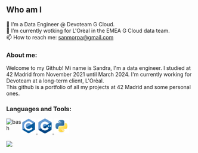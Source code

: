 <body>
  <h2>Who am I</h2>
  <div>
    <p>
      🌱 I’m a Data Engineer @ Devoteam G Cloud.<br/>
      🔭 I’m currently wotking for L'Orèal in the EMEA G Cloud data team.<br/>
      📫 How to reach me: <a href="mailto:sanmorpa@gmail.com">sanmorpa@gmail.com</a>
    </p>
    <p text_align="justify">
      <h3 align="left">About me:</h3>
      Welcome to my Github! Mi name is Sandra, I'm a data engineer. I studied at 42 Madrid from November 2021 until March 2024. I'm currently working for Devoteam at a long-term client, L'Orèal.<br/>
      This github is a portfolio of all my projects at 42 Madrid and some personal ones.</p>
      <h3 align="left">Languages and Tools:</h3>
<p> <a href="https://www.gnu.org/software/bash/" target="_blank" rel="noreferrer"> <img align="left"  src="https://www.vectorlogo.zone/logos/gnu_bash/gnu_bash-icon.svg" alt="bash" width="40" height="40"/> </a> <a href="https://www.cprogramming.com/" target="_blank" rel="noreferrer"> <img src="https://raw.githubusercontent.com/devicons/devicon/master/icons/c/c-original.svg" alt="c" width="40" height="40"/> </a> <a href="https://www.w3schools.com/cpp/" target="_blank" rel="noreferrer"> <img src="https://raw.githubusercontent.com/devicons/devicon/master/icons/cplusplus/cplusplus-original.svg" alt="cplusplus" width="40" height="40"/> </a> <a href="https://www.python.org" target="_blank" rel="noreferrer"> <img src="https://raw.githubusercontent.com/devicons/devicon/master/icons/python/python-original.svg" alt="python" width="40" height="40"/> </a> </p>
       <p><a href="https://github.com/anuraghazra/github-readme-stats"><img align="center" src="https://github-readme-stats.vercel.app/api/top-langs/?username=sanmorpa&theme=vue-dark&hide_border=true&layout=compact&hide=Objective-C,Brainfuck,Roff"/></a></p>
  </div>
</body>
